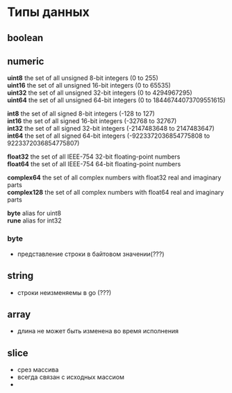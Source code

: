# Типы данных
## boolean
## numeric

**uint8**       the set of all unsigned  8-bit integers (0 to 255) <br>
**uint16**      the set of all unsigned 16-bit integers (0 to 65535) <br>
**uint32**      the set of all unsigned 32-bit integers (0 to 4294967295) <br>
**uint64**      the set of all unsigned 64-bit integers (0 to 18446744073709551615) <br>

**int8**        the set of all signed  8-bit integers (-128 to 127) <br>
**int16**       the set of all signed 16-bit integers (-32768 to 32767) <br>
**int32**       the set of all signed 32-bit integers (-2147483648 to 2147483647) <br>
**int64**       the set of all signed 64-bit integers (-9223372036854775808 to 9223372036854775807) <br>

**float32**     the set of all IEEE-754 32-bit floating-point numbers <br>
**float64**     the set of all IEEE-754 64-bit floating-point numbers <br>

**complex64**   the set of all complex numbers with float32 real and imaginary parts <br>
**complex128**  the set of all complex numbers with float64 real and imaginary parts <br>

**byte**        alias for uint8 <br>
**rune**        alias for int32 <br>

### byte
- представление строки в байтовом значении(???)


## string
- строки неизменяемы в go (???)

## array
- длина не может быть изменена во время исполнения

## slice
- срез массива
- всегда связан с исходных массиом
- 
